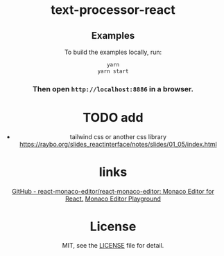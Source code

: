 <p align="center"> 

<h1 align="center">text-processor-react</h1>

<div align="center">
 
## Examples

To build the examples locally, run:

```bash
yarn
yarn start
```

### Then open `http://localhost:8886` in a browser.
 
# TODO add
- tailwind css or another css library https://raybo.org/slides_reactinterface/notes/slides/01_05/index.html
# links
[GitHub - react-monaco-editor/react-monaco-editor: Monaco Editor for React.](https://github.com/react-monaco-editor/react-monaco-editor)
[Monaco Editor Playground](https://microsoft.github.io/monaco-editor/playground.html#creating-the-editor-editor-basic-options)
# License

MIT, see the [LICENSE](/LICENSE.md) file for detail.
